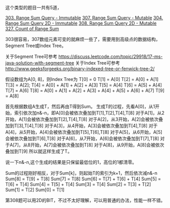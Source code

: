 这个类型的题目一共有5道，

[303. Range Sum Query - Immutable](https://leetcode.com/problems/range-sum-query-immutable/)
[307. Range Sum Query - Mutable](https://leetcode.com/problems/range-sum-query-mutable/)
[304. Range Sum Query 2D - Immutable](https://leetcode.com/problems/range-sum-query-2d-immutable/)
[308. Range Sum Query 2D - Mutable](https://leetcode.com/problems/range-sum-query-2d-mutable/)
[327. Count of Range Sum](https://leetcode.com/problems/count-of-range-sum/)

303很容易，307数组元素可变的就麻烦一些了，需要用到高级点的数据结构，Segment Tree或Index Tree。

关于Segment Tree可参考 https://discuss.leetcode.com/topic/29918/17-ms-java-solution-with-segment-tree
关于Index Tree可参考 http://www.geeksforgeeks.org/binary-indexed-tree-or-fenwick-tree-2/

假设数组为A[0, 8]，则Index Tree为
T[0] = 0
T[1] = A[0]
T[2] = A[0] + A[1]
T[3] = A[2];
T[4] = A[0] + A[1] + A[2] + A[3]
T[5] = A[4]
T[6] = A[5] + A[4]
T[7] = A[6]
T[8] = A[0] + A[1] + A[2] + A[3] + A[4] + A[5] + A[6] + A[7]
T[9] = A[8]

首先根据数组A生成T，然后再由T得到Sum。
生成T的过程，先看A[0]，从1开始，索引依次加n&-n，即A[0]会被依次叠加到T[1],T[2],T[4],T[8]
对于A[1]，从2开始，A[1]会被依次叠加到T[2],T[4],T[8]
对于A[2]，从3开始，A[2]会被依次叠加到T[3],T[4],T[8]
对于A[3]，从4开始，A[3]会被依次叠加到T[4],T[8]
对于A[4]，从5开始，A[4]会被依次叠加到T[5],T[6],T[8]
对于A[5]，从6开始，A[5]会被依次叠加到T[6],T[8]
对于A[6]，从7开始，A[6]会被依次叠加到T[7],T[8]
对于A[7]，从8开始，A[7]会被依次叠加到T[8]
对于A[8]，从9开始，A[8]会被依次叠加到T[9]
所以就这样生成了T。

说一下n&-n,这个生成的结果是只保留最低位的1，高位的1都清零。

Sum的过程刚好相反，对于Sum[k]，则起始T的索引为k+1，然后依次减n&-n
Sum[8] = T[9] + T[8]
Sum[7] = T[8]
Sum[6] = T[7] + T[6] + T[4]
Sum[5] = T[6] + T[4]
Sum[4] = T[5] + T[4]
Sum[3] = T[4]
Sum[2] = T[3] + T[2]
Sum[1] = T[2]
Sum[0] = T[1]

第308题可以用2D的BIT，不过不太好理解，可以用普通的办法，性能一样不错。